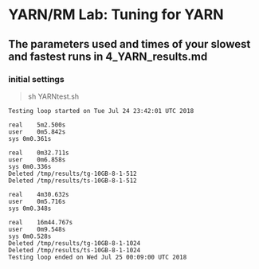 # YARN/RM Lab: Tuning for YARN
## The parameters used and times of your slowest and fastest runs in 4_YARN_results.md

### initial settings
> sh YARNtest.sh 
```
Testing loop started on Tue Jul 24 23:42:01 UTC 2018

real	5m2.500s
user	0m5.842s
sys	0m0.361s

real	0m32.711s
user	0m6.858s
sys	0m0.336s
Deleted /tmp/results/tg-10GB-8-1-512
Deleted /tmp/results/ts-10GB-8-1-512

real	4m30.632s
user	0m5.716s
sys	0m0.348s

real	16m44.767s
user	0m9.548s
sys	0m0.528s
Deleted /tmp/results/tg-10GB-8-1-1024
Deleted /tmp/results/ts-10GB-8-1-1024
Testing loop ended on Wed Jul 25 00:09:00 UTC 2018
```

# 